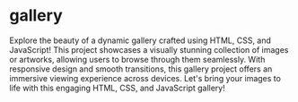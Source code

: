 # gallery


Explore the beauty of a dynamic gallery crafted using HTML, CSS, and JavaScript! This project showcases a visually stunning collection of images or artworks, allowing users to browse through them seamlessly. With responsive design and smooth transitions, this gallery project offers an immersive viewing experience across devices. Let's bring your images to life with this engaging HTML, CSS, and JavaScript gallery!







